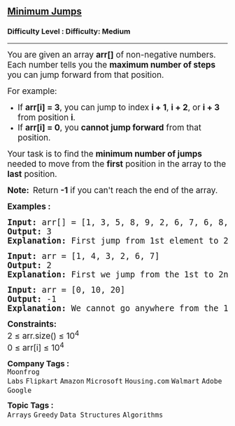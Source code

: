 <h2><a href="https://www.geeksforgeeks.org/problems/minimum-number-of-jumps-1587115620/1?timeMachineDate=2025-03-16">Minimum Jumps</a></h2><h3>Difficulty Level : Difficulty: Medium</h3><hr><div class="problems_problem_content__Xm_eO"><p><span style="font-size: 14pt;">You are given an array <strong>arr[]</strong> of non-negative numbers. Each number tells you the <strong>maximum number of steps</strong> you can jump forward from that position.</span></p>
<p><span style="font-size: 14pt;">For example:</span></p>
<ul>
<li><span style="font-size: 18.6667px;">If <strong>arr[i] = 3</strong>, you can jump to index <strong>i + 1</strong>, <strong>i + 2</strong>, or <strong>i + 3</strong> from position <strong>i</strong>.</span></li>
<li><span style="font-size: 14pt;">If&nbsp;<strong>arr[i] = 0</strong>, you <strong>cannot jump forward</strong> from that position.</span></li>
</ul>
<p><span style="font-size: 14pt;">Your task is to find the <strong>minimum number of jumps</strong> needed to move from the <strong>first</strong> position in the array to the <strong>last</strong> position.</span></p>
<p><span style="font-size: 14pt;"><strong>Note:&nbsp; </strong>Return <strong>-1</strong> if you can't reach the end of the array.</span></p>
<p><span style="font-size: 14pt;"><strong>Examples :&nbsp;</strong> </span></p>
<pre><span style="font-size: 14pt;"><strong>Input: </strong>arr[] = [1, 3, 5, 8, 9, 2, 6, 7, 6, 8, 9]
<strong>Output:</strong> 3 
<strong>Explanation: </strong>First jump from 1st element to 2nd element with value 3. From here we jump to 5th element with value 9, and from here we will jump to the last. </span></pre>
<pre><span style="font-size: 14pt;"><strong>Input: </strong>arr = [1, 4, 3, 2, 6, 7]<br><strong>Output:</strong> 2 
<strong>Explanation: </strong>First we jump from the 1st to 2nd element and then jump to the last element.</span></pre>
<pre><span style="font-size: 14pt;"><strong>Input: </strong>arr = [0, 10, 20]<br><strong>Output:</strong> -1
<strong>Explanation: </strong>We cannot go anywhere from the 1st element.
</span></pre>
<p><span style="font-size: 14pt;"><strong>Constraints:</strong><br>2 ≤ arr.size() ≤ 10<sup>4<br></sup>0 ≤ arr[i] ≤ 10<sup>4</sup></span></p></div><p><span style=font-size:18px><strong>Company Tags : </strong><br><code>Moonfrog Labs</code>&nbsp;<code>Flipkart</code>&nbsp;<code>Amazon</code>&nbsp;<code>Microsoft</code>&nbsp;<code>Housing.com</code>&nbsp;<code>Walmart</code>&nbsp;<code>Adobe</code>&nbsp;<code>Google</code>&nbsp;<br><p><span style=font-size:18px><strong>Topic Tags : </strong><br><code>Arrays</code>&nbsp;<code>Greedy</code>&nbsp;<code>Data Structures</code>&nbsp;<code>Algorithms</code>&nbsp;